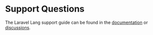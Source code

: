 # Support Questions

The Laravel Lang support guide can be found in the [documentation](https://laravel-lang.com) or [discussions](https://github.com/Laravel-Lang/common/discussions).
